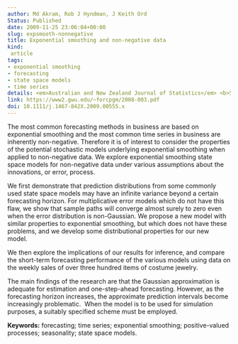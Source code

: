 ```yaml
---
author: Md Akram, Rob J Hyndman, J Keith Ord
Status: Published
date: 2009-11-25 23:06:04+00:00
slug: expsmooth-nonnegative
title: Exponential smoothing and non-negative data
kind:
 article
tags:
- exponential smoothing
- forecasting
- state space models
- time series
details: <em>Australian and New Zealand Journal of Statistics</em> <b>51</b>(4), 415-432
link: https://www2.gwu.edu/~forcpgm/2008-003.pdf
doi: 10.1111/j.1467-842X.2009.00555.x
---
```


The most common forecasting methods in business are based on exponential smoothing and the most common time series in business are inherently non-negative. Therefore it is of interest to consider the properties of the potential stochastic models underlying exponential smoothing when applied to non-negative data. We explore exponential smoothing state space models for non-negative data under various assumptions about the innovations, or error, process.

We first demonstrate that prediction distributions from some commonly used state space models may have an infinite variance beyond a certain forecasting horizon. For multiplicative error models which do not have this flaw, we show that sample paths will converge almost surely to zero even when the error distribution is non-Gaussian. We propose a new model with similar properties to exponential smoothing, but which does not have these problems, and we develop some distributional properties for our new model.

We then explore the implications of our results for inference, and compare the short-term forecasting performance of the various models using data on the weekly sales of over three hundred items of costume jewelry.

The main findings of the research are that the Gaussian approximation is adequate for estimation and one-step-ahead forecasting. However, as the forecasting horizon increases, the approximate prediction intervals become increasingly problematic.  When the model is to be used for simulation purposes, a suitably specified scheme must be employed.

**Keywords:** forecasting; time series; exponential smoothing; positive-valued processes; seasonality; state space models.
